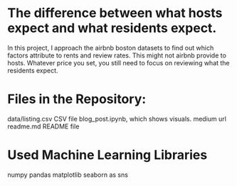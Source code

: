 # The difference between what hosts expect and what residents expect.

In this project, I approach the airbnb boston datasets to find out which factors attribute to rents and review rates.
This might not airbnb provide to hosts. Whatever price you set, you still need to focus on reviewing what the residents expect. 

# Files in the Repository:
data/listing.csv CSV file 
blog_post.ipynb, which shows visuals.
medium url
readme.md README file

# Used Machine Learning Libraries
numpy
pandas
matplotlib
seaborn as sns
